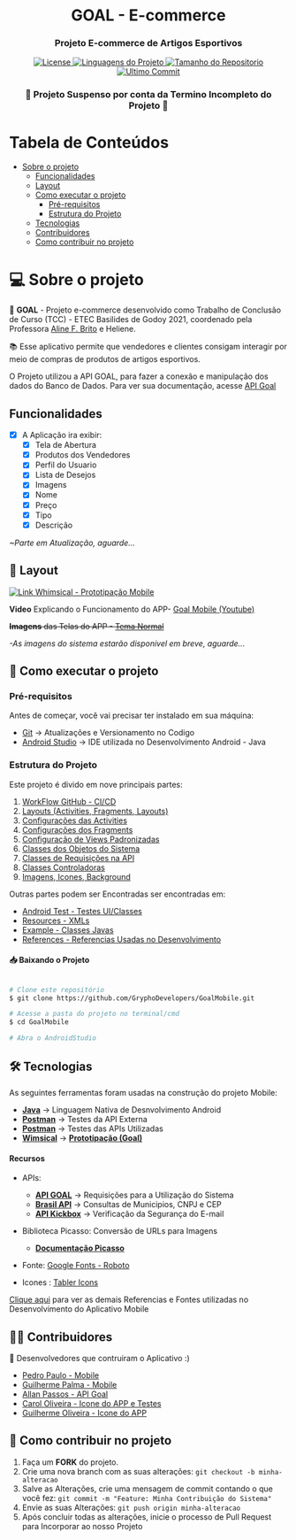 <h1 align="center" id="title">GOAL - E-commerce</h1>

<h3 align="center">
    Projeto E-commerce de Artigos Esportivos
</h3>

<p align="center" id="icons">
  <a href="LICENSE">
   <img alt="License" src="https://img.shields.io/badge/Dispositivos-Android-sucess">
  </a>
  <a href="#icons">
    <img alt="Linguagens do Projeto" src="https://img.shields.io/github/languages/count/GryphoDevelopers/GoalMobile?color=2304D361">
  </a>
  <a href="https://github.com/GryphoDevelopers/GoalMobile">
    <img alt="Tamanho do Repositorio" src="https://img.shields.io/github/repo-size/GryphoDevelopers/GoalMobile">
  </a>
  <a href="https://github.com/GryphoDevelopers/GoalMobile/commits/main">
    <img alt="Ultimo Commit" src="https://img.shields.io/github/last-commit/GryphoDevelopers/GoalMobile">
  </a>
</p>

<h3 align="center">
	🚧 Projeto Suspenso por conta da Termino Incompleto do Projeto 🚧
</h3>


# Tabela de Conteúdos
* [Sobre o projeto](#-sobre-o-projeto)
    * [Funcionalidades](#funcionalidades)
    * [Layout](#-layout)
    * [Como executar o projeto](#-como-executar-o-projeto)
        * [Pré-requisitos](#pré-requisitos)
        * [Estrutura do Projeto](#estrutura-do-projeto)
    * [Tecnologias](#-tecnologias)
    * [Contribuidores](#-contribuidores)
    * [Como contribuir no projeto](#-como-contribuir-no-projeto)


# 💻 Sobre o projeto

💄 **GOAL** - Projeto e-commerce desenvolvido como Trabalho de Conclusão de Curso (TCC) - ETEC Basilides de Godoy 2021, coordenado pela Professora [Aline F. Brito](https://github.com/alinefbrito) e Heliene.

:books: Esse aplicativo permite que vendedores e clientes consigam interagir por meio de compras de produtos de artigos esportivos.

O Projeto utilizou a API GOAL, para fazer a conexão e manipulação dos dados do Banco de Dados. Para ver sua documentação, acesse [API Goal](https://restapigoals.herokuapp.com/swagger/index.html)


## Funcionalidades

- [x] A Aplicação ira exibir:
    - [x] Tela de Abertura
    - [x] Produtos dos Vendedores
    - [x] Perfil do Usuario
    - [x] Lista de Desejos
    - [X] Imagens
    - [x] Nome
    - [x] Preço
    - [x] Tipo
    - [x] Descrição

*~Parte em Atualização, aguarde...*
 <!--todo: adicioanr todas as funcionalidades-->


## 🎨 Layout

<a href="https://whimsical.com/tcc-grypho-LZHA4oSWLPXHwYC3JgHftM">
  <img alt="Link Whimsical" src="https://img.shields.io/badge/Acessar%20Layout-Whimsical-green"> - Prototipação Mobile
</a>

<br/>

**Video** Explicando o Funcionamento do APP- [Goal Mobile (Youtube)](https://youtu.be/5LND9VdZzmw)

<s>**Imagens** das Telas do APP - <a href="#">Tema Normal</a></s>

 <!--todo: adicioanr todas as prints-->
*-As imagens do sistema estarão disponivel em breve, aguarde...*


## 🚀 Como executar o projeto

### Pré-requisitos

Antes de começar, você vai precisar ter instalado em sua máquina:
- [Git](https://git-scm.com) → Atualizações e Versionamento no Codigo
- [Android Studio](https://developer.android.com/studio/) → IDE utilizada no Desenvolvimento Android - Java

### Estrutura do Projeto

Este projeto é divido em nove principais partes:

1. [WorkFlow GitHub - CI/CD](.github/workflows/)
2. [Layouts (Activities, Fragments, Layouts)](app/src/main/res/layout/)
3. [Configurações das Activities](app/src/main/java/com/example/goal/views/activities/)
4. [Configurações dos Fragments](app/src/main/java/com/example/maquiagem/model/)
5. [Configuração de Views Padronizadas](app/src/main/java/com/example/goal/views/widgets/)
6. [Classes dos Objetos do Sistema](app/src/main/java/com/example/goal/models/)
7. [Classes de Requisições na API](app/src/main/java/com/example/goal/models/api/)
8. [Classes Controladoras](app/src/main/java/com/example/goal/managers/)
9. [Imagens, Icones, Background](app/src/main/res/drawable/)

Outras partes podem ser Encontradas ser encontradas em:
- [Android Test - Testes UI/Classes](app/src/androidTest/java/com/example/goal/)
- [Resources - XMLs](app/src/main/res/)
- [Example - Classes Javas](app/src/main/java/com/example/goal/)
- [References - Referencias Usadas no Desenvolvimento](references.md)

#### 📥 Baixando o Projeto

```bash

# Clone este repositório
$ git clone https://github.com/GryphoDevelopers/GoalMobile.git

# Acesse a pasta do projeto no terminal/cmd
$ cd GoalMobile

# Abra o AndroidStudio
```

## 🛠 Tecnologias

As seguintes ferramentas foram usadas na construção do projeto Mobile:
- **[Java](https://developer.android.com/docs)** → Linguagem Nativa de Desnvolvimento Android
- **[Postman](https://web.postman.co/)** → Testes da API Externa
- **[Postman](https://www.postman.com)** → Testes das APIs Utilizadas
- **[Wimsical](https://whimsical.com/)**  →  **[Prototipação (Goal)](https://whimsical.com/tcc-grypho-LZHA4oSWLPXHwYC3JgHftM)**

#### **Recursos**

- APIs:
    - **[API GOAL](https://restapigoals.herokuapp.com/swagger/index.html)** → Requisições para a Utilização do Sistema
    - **[Brasil API](https://brasilapi.com.br)** → Consultas de Municipios, CNPJ e CEP
    - **[API Kickbox](https://open.kickbox.com/v1/disposable/)** → Verificação da Segurança do E-mail

- Biblioteca Picasso: Conversão de URLs para Imagens
    - **[Documentação Picasso](https://square.github.io/picasso/)**

- Fonte: [Google Fonts - Roboto](https://fonts.google.com/specimen/Ubuntu)

- Icones : [Tabler Icons](https://tablericons.com)

[Clique aqui](references.md) para ver as demais Referencias e Fontes utilizadas no Desenvolvimento do Aplicativo Mobile


## 👨‍💻 Contribuidores

💜 Desenvolvedores que contruiram o Aplicativo :)

- [Pedro Paulo - Mobile](https://github.com/PepsPaulo)
- [Guilherme Palma - Mobile](https://github.com/GuilhermePalma)
- [Allan Passos - API Goal](https://github.com/GuilhermePalma)
- [Carol Oliveira - Icone do APP e Testes]()
- [Guilherme Oliveira - Icone do APP]()


## 💪 Como contribuir no projeto

1. Faça um **FORK** do projeto.
2. Crie uma nova branch com as suas alterações: `git checkout -b minha-alteracao`
3. Salve as Alterações, crie uma mensagem de commit contando o que você fez: `git commit -m "Feature: Minha Contribuição do Sistema"`
4. Envie as suas Alterações: `git push origin minha-alteracao`
5. Após concluir todas as alterações, inicie o processo de Pull Request para Incorporar ao nosso Projeto
